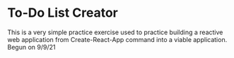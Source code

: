 <h1>To-Do List Creator</h1>

This is a very simple practice exercise used to practice building a reactive web application from Create-React-App command into a viable application.
Begun on 9/9/21
